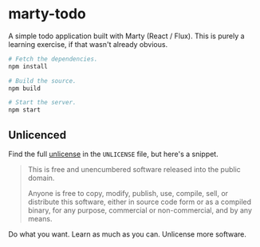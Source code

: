 # marty-todo

A simple todo application built with Marty (React / Flux). This is purely a learning exercise, if that wasn't already obvious.

```bash
# Fetch the dependencies.
npm install

# Build the source.
npm build

# Start the server.
npm start
```

## Unlicenced

Find the full [unlicense][] in the `UNLICENSE` file, but here's a snippet.

>This is free and unencumbered software released into the public domain.
>
>Anyone is free to copy, modify, publish, use, compile, sell, or distribute this software, either in source code form or as a compiled binary, for any purpose, commercial or non-commercial, and by any means.

Do what you want. Learn as much as you can. Unlicense more software.

[unlicense]: http://unlicense.org/
